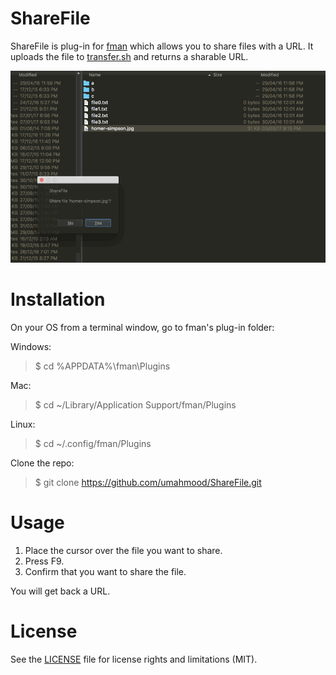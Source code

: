 # ShareFile

ShareFile is plug-in for [fman](https://fman.io/) which allows you to share files 
with a URL. It uploads the file to [transfer.sh](https://transfer.sh/) and returns 
a sharable URL.

![Share File](./assets/sharing.gif)

# Installation

On your OS from a terminal window, go to fman's plug-in folder:

Windows: 
> $ cd %APPDATA%\fman\Plugins

Mac: 
> $ cd ~/Library/Application Support/fman/Plugins

Linux: 
> $ cd ~/.config/fman/Plugins

Clone the repo:

> $ git clone https://github.com/umahmood/ShareFile.git

# Usage

1. Place the cursor over the file you want to share.
2. Press F9.
3. Confirm that you want to share the file.

You will get back a URL.

# License

See the [LICENSE](LICENSE.md) file for license rights and limitations (MIT).
